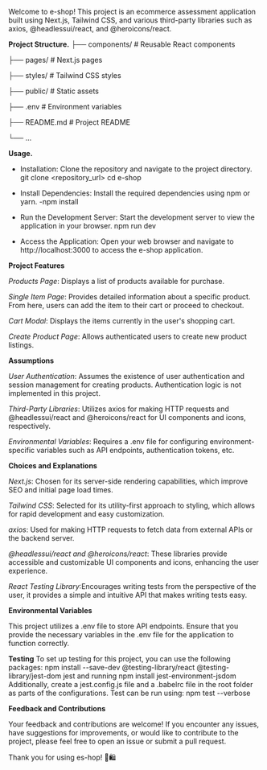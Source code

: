 Welcome to e-shop! This project is an ecommerce assessment application built using Next.js, Tailwind CSS, and various third-party libraries such as axios, @headlessui/react, and @heroicons/react.

**Project Structure.**
├── components/ # Reusable React components

├── pages/ # Next.js pages

├── styles/ # Tailwind CSS styles

├── public/ # Static assets

├── .env # Environment variables

├── README.md # Project README

└── ...

**Usage.**

- Installation: Clone the repository and navigate to the project directory.
  git clone <repository_url>
  cd e-shop

- Install Dependencies: Install the required dependencies using npm or yarn.
  -npm install
- Run the Development Server: Start the development server to view the
  application in your browser.
  npm run dev

- Access the Application: Open your web browser and navigate to
  http://localhost:3000 to access the e-shop application.

**Project Features**

_Products Page_: Displays a list of products available for purchase.

_Single Item Page_: Provides detailed information about a specific product. From here, users can add the item to their cart or proceed to checkout.

_Cart Modal_: Displays the items currently in the user's shopping cart.

_Create Product Page_: Allows authenticated users to create new product listings.

**Assumptions**

_User Authentication_: Assumes the existence of user authentication and session management for creating products. Authentication logic is not implemented in this project.

_Third-Party Libraries_: Utilizes axios for making HTTP requests and @headlessui/react and @heroicons/react for UI components and icons, respectively.

_Environmental Variables_: Requires a .env file for configuring environment-specific variables such as API endpoints, authentication tokens, etc.

**Choices and Explanations**

_Next.js_: Chosen for its server-side rendering capabilities, which improve SEO and initial page load times.

_Tailwind CSS_: Selected for its utility-first approach to styling, which allows for rapid development and easy customization.

_axios_: Used for making HTTP requests to fetch data from external APIs or the backend server.

_@headlessui/react and @heroicons/react_: These libraries provide accessible and customizable UI components and icons, enhancing the user experience.

_React Testing Library_:Encourages writing tests from the perspective of the user, it provides a simple and intuitive API that makes writing tests easy.

**Environmental Variables**

This project utilizes a .env file to store API endpoints. Ensure that you provide the necessary variables in the .env file for the application to function correctly.

**Testing**
To set up testing for this project, you can use the following packages:
npm install --save-dev @testing-library/react @testing-library/jest-dom jest and running npm install jest-environment-jsdom
Additionally, create a jest.config.js file and a .babelrc file in the root folder as parts of the configurations.
Test can be run using: npm test --verbose

**Feedback and Contributions**

Your feedback and contributions are welcome! If you encounter any issues, have suggestions for improvements, or would like to contribute to the project, please feel free to open an issue or submit a pull request.

Thank you for using es-hop! 🛒🛍️

